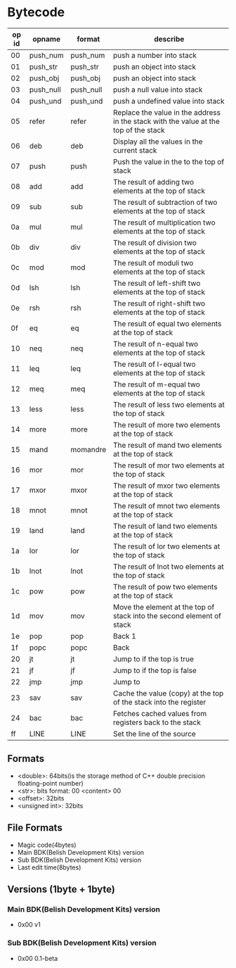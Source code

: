 # Bytecode

| op id | opname | format | describe |
|----|----|----|----|
| 00 | push_num | push_num <double> | push a number into stack |
| 01 | push_str | push_str <string> | push an object into stack |
| 02 | push_obj | push_obj | push an object into stack |
| 03 | push_null | push_null | push a null value into stack |
| 04 | push_und | push_und | push a undefined value into stack |
| 05 | refer | refer <offset> | Replace the value in the <offset> address in the stack with the value at the top of the stack |
| 06 | deb | deb | Display all the values in the current stack |
| 07 | push | push <offset> | Push the value in the <offset> to the top of stack |
| 08 | add | add | The result of adding two elements at the top of stack |
| 09 | sub | sub | The result of subtraction of two elements at the top of stack |
| 0a | mul | mul | The result of multiplication two elements at the top of stack |
| 0b | div | div | The result of division two elements at the top of stack |
| 0c | mod | mod | The result of moduli two elements at the top of stack |
| 0d | lsh | lsh | The result of left-shift two elements at the top of stack |
| 0e | rsh | rsh | The result of right-shift two elements at the top of stack |
| 0f | eq | eq | The result of equal two elements at the top of stack |
| 10 | neq | neq | The result of n-equal two elements at the top of stack |
| 11 | leq | leq | The result of l-equal two elements at the top of stack |
| 12 | meq | meq | The result of m-equal two elements at the top of stack |
| 13 | less | less | The result of less two elements at the top of stack |
| 14 | more | more | The result of more two elements at the top of stack |
| 15 | mand | momandre | The result of mand two elements at the top of stack |
| 16 | mor | mor | The result of mor two elements at the top of stack |
| 17 | mxor | mxor | The result of mxor two elements at the top of stack |
| 18 | mnot | mnot | The result of mnot two elements at the top of stack |
| 19 | land | land | The result of land two elements at the top of stack |
| 1a | lor | lor | The result of lor two elements at the top of stack |
| 1b | lnot | lnot | The result of lnot two elements at the top of stack |
| 1c | pow | pow | The result of pow two elements at the top of stack |
| 1d | mov | mov | Move the element at the top of stack into the second element of stack |
| 1e | pop | pop | Back 1 |
| 1f | popc | popc <unsigned int> | Back <unsigned int> |
| 20 | jt | jt <unsigned int> | Jump to <unsigned int> if the top is true |
| 21 | jf | jf <unsigned int> | Jump to <unsigned int> if the top is false |
| 22 | jmp | jmp <unsigned int> | Jump to <unsigned int> |
| 23 | sav | sav | Cache the value (copy) at the top of the stack into the register |
| 24 | bac | bac | Fetches cached values from registers back to the stack |
| ff | LINE | LINE <unsigned int> | Set the line of the source |

## Formats
- \<double\>: 64bits(is the storage method of C++ double precision floating-point number)
- \<str\>: <Arbitrarily-Length>bits format: 00 \<content\> 00
- \<offset\>: 32bits
- \<unsigned int\>: 32bits

## File Formats
- Magic code(4bytes)
- Main BDK(Belish Development Kits) version
- Sub BDK(Belish Development Kits) version
- Last edit time(8bytes)

## Versions (1byte + 1byte)
### Main BDK(Belish Development Kits) version
- 0x00 v1
### Sub BDK(Belish Development Kits) version
- 0x00 0.1-beta
